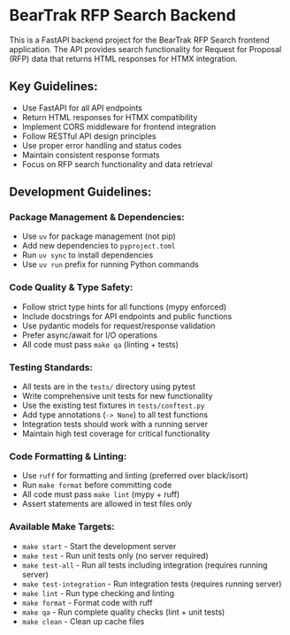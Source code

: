 <!-- Use this file to provide workspace-specific custom instructions to Copilot. For more details, visit https://code.visualstudio.com/docs/copilot/copilot-customization#_use-a-githubcopilotinstructionsmd-file -->

# BearTrak RFP Search Backend

This is a FastAPI backend project for the BearTrak RFP Search frontend application. The API provides search functionality for Request for Proposal (RFP) data that returns HTML responses for HTMX integration.

## Key Guidelines:

- Use FastAPI for all API endpoints
- Return HTML responses for HTMX compatibility 
- Implement CORS middleware for frontend integration
- Follow RESTful API design principles
- Use proper error handling and status codes
- Maintain consistent response formats
- Focus on RFP search functionality and data retrieval

## Development Guidelines:

### Package Management & Dependencies:
- Use `uv` for package management (not pip)
- Add new dependencies to `pyproject.toml`
- Run `uv sync` to install dependencies
- Use `uv run` prefix for running Python commands

### Code Quality & Type Safety:
- Follow strict type hints for all functions (mypy enforced)
- Include docstrings for API endpoints and public functions
- Use pydantic models for request/response validation
- Prefer async/await for I/O operations
- All code must pass `make qa` (linting + tests)

### Testing Standards:
- All tests are in the `tests/` directory using pytest
- Write comprehensive unit tests for new functionality
- Use the existing test fixtures in `tests/conftest.py`
- Add type annotations (`-> None`) to all test functions
- Integration tests should work with a running server
- Maintain high test coverage for critical functionality

### Code Formatting & Linting:
- Use `ruff` for formatting and linting (preferred over black/isort)
- Run `make format` before committing code
- All code must pass `make lint` (mypy + ruff)
- Assert statements are allowed in test files only

### Available Make Targets:
- `make start` - Start the development server
- `make test` - Run unit tests only (no server required)
- `make test-all` - Run all tests including integration (requires running server)
- `make test-integration` - Run integration tests (requires running server)
- `make lint` - Run type checking and linting
- `make format` - Format code with ruff
- `make qa` - Run complete quality checks (lint + unit tests)
- `make clean` - Clean up cache files